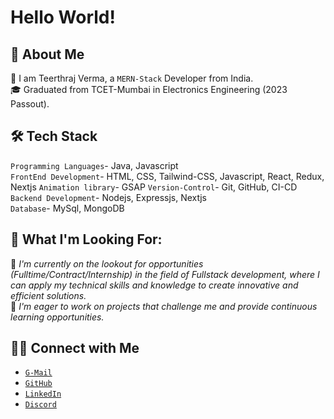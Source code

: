 # Hello World!
## 📝 About Me
👋 I am Teerthraj Verma, a `MERN-Stack` Developer from India.  
🎓 Graduated from TCET-Mumbai in Electronics Engineering (2023 Passout).


## 🛠 Tech Stack
  `Programming Languages`- Java, Javascript  
  `FrontEnd Development`- HTML, CSS, Tailwind-CSS, Javascript, React, Redux, Nextjs 
  `Animation library`- GSAP
  `Version-Control`- Git, GitHub, CI-CD  
  `Backend Development`- Nodejs, Expressjs, Nextjs  
  `Database`- MySql, MongoDB 
  
## 💼 What I'm Looking For:
👀 _I'm currently on the lookout for opportunities (Fulltime/Contract/Internship) in the field of Fullstack development, where I can apply my technical skills and knowledge to create innovative and efficient solutions._  
🤝 _I'm eager to work on projects that challenge me and provide continuous learning opportunities._     

##  🤝🏻 Connect with Me  
* [`G-Mail`](mailto:teerthrajverma181001@gmail.com)   
* [`GitHub`]( https://github.com/teerthrajverma01)   
* [`LinkedIn`]( www.linkedin.com/in/teerthrajverma)   
* [`Discord`]( discordapp.com/users/appu#3417)    





